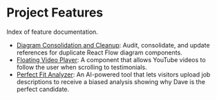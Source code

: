 # Project Features

Index of feature documentation.

* [Diagram Consolidation and Cleanup](./diagram-consolidation/diagram-consolidation.index.md): Audit, consolidate, and update references for duplicate React Flow diagram components.
* [Floating Video Player](./floating-video-player/floating-video-player.index.md): A component that allows YouTube videos to follow the user when scrolling to testimonials.
* [Perfect Fit Analyzer](./perfect-fit-analyzer/perfect-fit-analyzer.index.md): An AI-powered tool that lets visitors upload job descriptions to receive a biased analysis showing why Dave is the perfect candidate. 